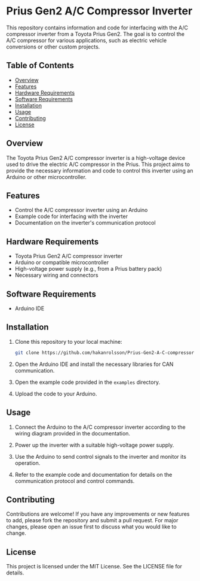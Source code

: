 # Prius Gen2 A/C Compressor Inverter

This repository contains information and code for interfacing with the A/C compressor inverter from a Toyota Prius Gen2. The goal is to control the A/C compressor for various applications, such as electric vehicle conversions or other custom projects.

## Table of Contents

- [Overview](#overview)
- [Features](#features)
- [Hardware Requirements](#hardware-requirements)
- [Software Requirements](#software-requirements)
- [Installation](#installation)
- [Usage](#usage)
- [Contributing](#contributing)
- [License](#license)

## Overview

The Toyota Prius Gen2 A/C compressor inverter is a high-voltage device used to drive the electric A/C compressor in the Prius. This project aims to provide the necessary information and code to control this inverter using an Arduino or other microcontroller.

## Features

- Control the A/C compressor inverter using an Arduino
- Example code for interfacing with the inverter
- Documentation on the inverter's communication protocol

## Hardware Requirements

- Toyota Prius Gen2 A/C compressor inverter
- Arduino or compatible microcontroller
- High-voltage power supply (e.g., from a Prius battery pack)
- Necessary wiring and connectors

## Software Requirements

- Arduino IDE

## Installation

1. Clone this repository to your local machine:

    ```sh
    git clone https://github.com/hakanrolsson/Prius-Gen2-A-C-compressor-inverter.git
    ```

2. Open the Arduino IDE and install the necessary libraries for CAN communication.

3. Open the example code provided in the `examples` directory.

4. Upload the code to your Arduino.

## Usage

1. Connect the Arduino to the A/C compressor inverter according to the wiring diagram provided in the documentation.

2. Power up the inverter with a suitable high-voltage power supply.

3. Use the Arduino to send control signals to the inverter and monitor its operation.

4. Refer to the example code and documentation for details on the communication protocol and control commands.

## Contributing

Contributions are welcome! If you have any improvements or new features to add, please fork the repository and submit a pull request. For major changes, please open an issue first to discuss what you would like to change.

## License

This project is licensed under the MIT License. See the LICENSE file for details.
